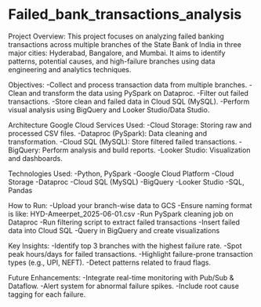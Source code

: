 # Failed_bank_transactions_analysis
Project Overview:
This project focuses on analyzing failed banking transactions across multiple branches of the State Bank of India in three major cities: Hyderabad, Bangalore, and Mumbai. It aims to identify patterns, potential causes, and high-failure branches using data engineering and analytics techniques.

Objectives:
	-Collect and process transaction data from multiple branches.
	-Clean and transform the data using PySpark on Dataproc.
	-Filter out failed transactions.
	-Store clean and failed data in Cloud SQL (MySQL).
	-Perform visual analysis using BigQuery and Looker Studio/Data Studio.

 Architecture
    Google Cloud Services Used:
	-Cloud Storage: Storing raw and processed CSV files.
	-Dataproc (PySpark): Data cleaning and transformation.
	-Cloud SQL (MySQL): Store filtered failed transactions.
	-BigQuery: Perform analysis and build reports.
	-Looker Studio: Visualization and dashboards.

Technologies Used:
	-Python, PySpark
	-Google Cloud Platform
	-Cloud Storage
	-Dataproc
	-Cloud SQL (MySQL)
	-BigQuery
	-Looker Studio
	-SQL, Pandas

How to Run:
	-Upload your branch-wise data to GCS
	-Ensure naming format is like: HYD-Ameerpet_2025-06-01.csv
	-Run PySpark cleaning job on Dataproc
	-Run filtering script to extract failed transactions
	-Insert failed data into Cloud SQL
	-Query in BigQuery and create visualizations

Key Insights:
	-Identify top 3 branches with the highest failure rate.
	-Spot peak hours/days for failed transactions.
	-Highlight failure-prone transaction types (e.g., UPI, NEFT).
	-Detect patterns related to fraud flags.

Future Enhancements:
	-Integrate real-time monitoring with Pub/Sub & Dataflow.
	-Alert system for abnormal failure spikes.
	-Include root cause tagging for each failure.
